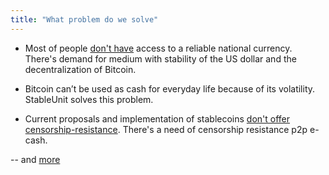 ```yaml
---
title: "What problem do we solve"
---
```

- Most of people [don't have](https://medium.com/@lebed.2045/fiat-currencies-are-s-coins-too-c0c47f9612b0) access to a reliable national currency. There's demand for medium with stability of the US dollar and the decentralization of Bitcoin.

- Bitcoin can’t be used as cash for everyday life because of its volatility. StableUnit solves this problem.

- Current proposals and implementation of stablecoins [don't offer censorship-resistance](https://blog.goodaudience.com/gemini-can-make-gusd-non-transferrable-at-any-moment-code-review-a28d58ef6a61). There's a need of censorship resistance p2p e-cash. 

-- and [more](/#usecases) 
